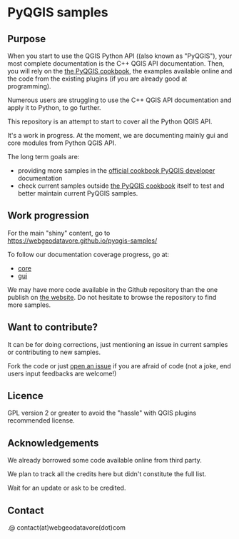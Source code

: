 # PyQGIS samples

## Purpose

When you start to use the QGIS Python API ((also known as "PyQGIS"), your most complete documentation is the C++ QGIS API documentation. Then, you will rely on the [the PyQGIS cookbook](http://docs.qgis.org/testing/en/docs/pyqgis_developer_cookbook/), the examples available online and the code from the existing plugins (if you are already good at programming).

Numerous users are struggling to use the C++ QGIS API documentation and apply it to Python, to go further.

This repository is an attempt to start to cover all the Python QGIS API.

It's a work in progress. At the moment, we are documenting mainly gui and core modules from Python QGIS API.

The long term goals are:

* providing more samples in the [official cookbook PyQGIS developer](http://docs.qgis.org/testing/en/docs/pyqgis_developer_cookbook/) documentation
* check current samples outside [the PyQGIS cookbook](http://docs.qgis.org/testing/en/docs/pyqgis_developer_cookbook/) itself to test and better maintain current PyQGIS samples.

## Work progression

For the main "shiny" content, go to https://webgeodatavore.github.io/pyqgis-samples/

To follow our documentation coverage progress, go at:

* [core](https://github.com/webgeodatavore/pyqgis-samples/blob/master/core.md)
* [gui](https://github.com/webgeodatavore/pyqgis-samples/blob/master/gui.md)

We may have more code available in the Github repository than the one publish on [the website](https://webgeodatavore.github.io/pyqgis-samples/). Do not hesitate to browse the repository to find more samples.

## Want to contribute?

It can be for doing corrections, just mentioning an issue in current samples or contributing to new samples.

Fork the code or just [open an issue](https://github.com/webgeodatavore/pyqgis-samples/issues) if you are afraid of code (not a joke, end users input feedbacks are welcome!)

## Licence

GPL version 2 or greater to avoid the "hassle" with QGIS plugins recommended license.

## Acknowledgements

We already borrowed some code available online from third party.

We plan to track all the credits here but didn't constitute the full list.

Wait for an update or ask to be credited.

## Contact
.@
contact(at)webgeodatavore(dot)com
